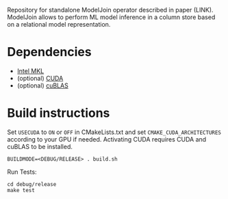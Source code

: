 Repository for standalone ModelJoin operator described in paper (LINK). ModelJoin allows to perform ML model inference in a column store based on a relational model representation.

# Dependencies
- [Intel MKL](https://www.intel.com/content/www/us/en/developer/tools/oneapi/onemkl.html#gs.gof3fc)
- (optional) [CUDA](https://developer.nvidia.com/cuda-downloads)
- (optional) [cuBLAS](https://docs.nvidia.com/cuda/cublas/index.html)

# Build instructions

Set `USECUDA` to `ON` or `OFF` in CMakeLists.txt and set `CMAKE_CUDA_ARCHITECTURES` according to your GPU if needed. Activating CUDA requires CUDA and cuBLAS to be installed.

```
BUILDMODE=<DEBUG/RELEASE> . build.sh
```

Run Tests:
```
cd debug/release
make test
```
